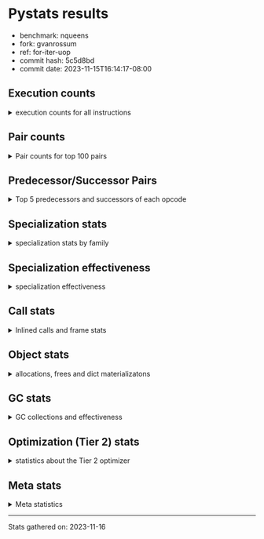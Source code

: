 
# Pystats results

- benchmark: nqueens
- fork: gvanrossum
- ref: for-iter-uop
- commit hash: 5c5d8bd
- commit date: 2023-11-15T16:14:17-08:00

## Execution counts

<details>
<summary> execution counts for all instructions </summary>

|Name | Count | Self | Cumulative | Miss ratio | 
|---|---:|---:|---:|---:|
| POP_TOP | 69,097,600 | 12.3% | 12.3% |  |
| RESUME_CHECK | 62,815,140 | 11.2% | 23.4% | 0.0% |
| INTERPRETER_EXIT | 59,589,700 | 10.6% | 34.0% |  |
| ENTER_EXECUTOR | 59,411,240 | 10.5% | 44.6% |  |
| YIELD_VALUE | 56,194,880 | 10.0% | 54.5% |  |
| LOAD_FAST | 39,556,200 | 7.0% | 61.6% |  |
| LOAD_FAST_LOAD_FAST | 22,582,120 | 4.0% | 65.6% |  |
| LOAD_GLOBAL_BUILTIN | 10,016,000 | 1.8% | 67.3% |  |
| LOAD_CONST | 9,849,840 | 1.7% | 69.1% |  |
| STORE_FAST | 9,848,320 | 1.7% | 70.8% |  |
| POP_JUMP_IF_FALSE | 9,677,320 | 1.7% | 72.6% |  |
| FOR_ITER_RANGE | 6,790,580 | 1.2% | 73.8% |  |
| LOAD_DEREF | 6,628,960 | 1.2% | 74.9% |  |
| BINARY_SUBSCR_TUPLE_INT | 6,621,280 | 1.2% | 76.1% |  |
| GET_ITER | 6,620,720 | 1.2% | 77.3% |  |
| RETURN_CONST | 6,620,480 | 1.2% | 78.5% |  |
| RETURN_GENERATOR | 6,620,400 | 1.2% | 79.6% |  |
| COPY_FREE_VARS | 6,620,320 | 1.2% | 80.8% |  |
| MAKE_FUNCTION | 6,620,240 | 1.2% | 82.0% |  |
| BUILD_TUPLE | 6,620,240 | 1.2% | 83.2% |  |
| SET_FUNCTION_ATTRIBUTE | 6,620,240 | 1.2% | 84.4% |  |
| CALL_PY_EXACT_ARGS | 6,620,220 | 1.2% | 85.5% |  |
| SWAP | 6,452,560 | 1.1% | 86.7% |  |
| BINARY_SUBSCR_LIST_INT | 6,452,400 | 1.1% | 87.8% |  |
| STORE_SUBSCR_LIST_INT | 6,451,900 | 1.1% | 89.0% |  |
| FOR_ITER_LIST | 6,451,720 | 1.1% | 90.1% |  |
| UNARY_NEGATIVE | 6,451,040 | 1.1% | 91.3% |  |
| BINARY_OP_SUBTRACT_INT | 3,395,760 | 0.6% | 91.9% |  |
| CALL_BUILTIN_CLASS | 3,395,720 | 0.6% | 92.5% |  |
| COMPARE_OP_INT | 3,395,360 | 0.6% | 93.1% |  |
| CALL_LEN | 3,394,660 | 0.6% | 93.7% |  |
| JUMP_FORWARD | 3,232,880 | 0.6% | 94.2% |  |
| JUMP_BACKWARD | 3,227,640 | 0.6% | 94.8% |  |
| COPY | 3,227,040 | 0.6% | 95.4% |  |
| BINARY_OP_ADD_INT | 3,226,980 | 0.6% | 96.0% |  |
| BINARY_SUBSCR | 3,226,920 | 0.6% | 96.5% |  |
| BINARY_SLICE | 3,226,640 | 0.6% | 97.1% |  |
| STORE_SUBSCR | 3,226,620 | 0.6% | 97.7% |  |
| STORE_DEREF | 3,225,680 | 0.6% | 98.3% |  |
| FOR_ITER_GEN | 3,225,660 | 0.6% | 98.8% |  |
| CALL_TUPLE_1 | 3,225,620 | 0.6% | 99.4% |  |
| TO_BOOL_INT | 3,225,560 | 0.6% | 100.0% |  |
| POP_JUMP_IF_TRUE | 169,040 | 0.0% | 100.0% |  |
| CALL | 1,280 | 0.0% | 100.0% |  |
| BINARY_OP | 980 | 0.0% | 100.0% |  |
| LOAD_GLOBAL | 800 | 0.0% | 100.0% |  |
| STORE_SLICE | 520 | 0.0% | 100.0% |  |
| PUSH_NULL | 400 | 0.0% | 100.0% |  |
| RESUME | 300 | 0.0% | 100.0% | 20.0% |
| FOR_ITER | 240 | 0.0% | 100.0% |  |
| LOAD_GLOBAL_MODULE | 240 | 0.0% | 100.0% |  |
| COMPARE_OP | 160 | 0.0% | 100.0% |  |
| MAKE_CELL | 160 | 0.0% | 100.0% |  |
| LOAD_ATTR_MODULE | 120 | 0.0% | 100.0% |  |
| END_FOR | 80 | 0.0% | 100.0% |  |
| NOP | 80 | 0.0% | 100.0% |  |
| RETURN_VALUE | 80 | 0.0% | 100.0% |  |
| TO_BOOL | 80 | 0.0% | 100.0% |  |
| BUILD_SLICE | 80 | 0.0% | 100.0% |  |
| CALL_FUNCTION_EX | 80 | 0.0% | 100.0% |  |
| LOAD_ATTR | 80 | 0.0% | 100.0% |  |
| POP_JUMP_IF_NOT_NONE | 80 | 0.0% | 100.0% |  |
| BINARY_OP_SUBTRACT_FLOAT | 60 | 0.0% | 100.0% |  |
| CALL_PY_WITH_DEFAULTS | 60 | 0.0% | 100.0% |  |


</details>

## Pair counts

<details>
<summary> Pair counts for top 100 pairs </summary>

|Pair | Count | Self | Cumulative | 
|---|---:|---:|---:|
| RESUME_CHECK POP_TOP | 56,194,740 | 10.0% | 10.0% |
| YIELD_VALUE INTERPRETER_EXIT | 52,969,300 | 9.4% | 19.4% |
| CACHE RESUME_CHECK | 52,969,240 | 9.4% | 28.8% |
| POP_TOP ENTER_EXECUTOR | 52,960,560 | 9.4% | 38.2% |
| ENTER_EXECUTOR YIELD_VALUE | 46,340,560 | 8.2% | 46.4% |
| STORE_FAST LOAD_DEREF | 6,621,440 | 1.2% | 47.6% |
| LOAD_DEREF LOAD_FAST | 6,621,360 | 1.2% | 48.8% |
| LOAD_FAST BINARY_SUBSCR_TUPLE_INT | 6,621,200 | 1.2% | 50.0% |
| LOAD_GLOBAL_BUILTIN LOAD_FAST | 6,620,720 | 1.2% | 51.1% |
| RETURN_CONST INTERPRETER_EXIT | 6,620,400 | 1.2% | 52.3% |
| CACHE POP_TOP | 6,620,340 | 1.2% | 53.5% |
| POP_TOP RESUME_CHECK | 6,620,280 | 1.2% | 54.7% |
| MAKE_FUNCTION SET_FUNCTION_ATTRIBUTE | 6,620,240 | 1.2% | 55.8% |
| BUILD_TUPLE LOAD_CONST | 6,620,240 | 1.2% | 57.0% |
| COPY_FREE_VARS RETURN_GENERATOR | 6,620,240 | 1.2% | 58.2% |
| LOAD_CONST MAKE_FUNCTION | 6,620,240 | 1.2% | 59.4% |
| LOAD_FAST BUILD_TUPLE | 6,620,240 | 1.2% | 60.5% |
| SET_FUNCTION_ATTRIBUTE LOAD_FAST | 6,620,240 | 1.2% | 61.7% |
| CALL_PY_EXACT_ARGS COPY_FREE_VARS | 6,620,160 | 1.2% | 62.9% |
| RESUME_CHECK LOAD_FAST | 6,620,160 | 1.2% | 64.1% |
| GET_ITER CALL_PY_EXACT_ARGS | 6,620,080 | 1.2% | 65.2% |
| LOAD_FAST_LOAD_FAST BINARY_SUBSCR_LIST_INT | 6,451,640 | 1.1% | 66.4% |
| LOAD_FAST_LOAD_FAST STORE_SUBSCR_LIST_INT | 6,451,160 | 1.1% | 67.5% |
| LOAD_FAST_LOAD_FAST UNARY_NEGATIVE | 6,451,040 | 1.1% | 68.7% |
| FOR_ITER_RANGE STORE_FAST | 3,395,860 | 0.6% | 69.3% |
| BINARY_SUBSCR_TUPLE_INT LOAD_FAST | 3,395,160 | 0.6% | 69.9% |
| LOAD_GLOBAL_BUILTIN LOAD_GLOBAL_BUILTIN | 3,395,000 | 0.6% | 70.5% |
| FOR_ITER_RANGE RETURN_CONST | 3,394,720 | 0.6% | 71.1% |
| ENTER_EXECUTOR FOR_ITER_RANGE | 3,394,640 | 0.6% | 71.7% |
| LOAD_FAST GET_ITER | 3,394,640 | 0.6% | 72.3% |
| RETURN_GENERATOR CALL_BUILTIN_CLASS | 3,394,600 | 0.6% | 72.9% |
| LOAD_FAST FOR_ITER_RANGE | 3,394,600 | 0.6% | 73.5% |
| CALL_BUILTIN_CLASS CALL_LEN | 3,394,560 | 0.6% | 74.1% |
| COMPARE_OP_INT POP_JUMP_IF_FALSE | 3,226,340 | 0.6% | 74.7% |
| LOAD_FAST LOAD_CONST | 3,226,280 | 0.6% | 75.2% |
| STORE_FAST LOAD_FAST_LOAD_FAST | 3,226,240 | 0.6% | 75.8% |
| STORE_SUBSCR_LIST_INT LOAD_FAST_LOAD_FAST | 3,226,200 | 0.6% | 76.4% |
| BINARY_SUBSCR_TUPLE_INT YIELD_VALUE | 3,226,120 | 0.6% | 77.0% |
| FOR_ITER_LIST STORE_FAST | 3,226,120 | 0.6% | 77.5% |
| POP_JUMP_IF_FALSE LOAD_FAST_LOAD_FAST | 3,226,040 | 0.6% | 78.1% |
| BINARY_OP_ADD_INT YIELD_VALUE | 3,225,860 | 0.6% | 78.7% |
| LOAD_FAST BINARY_OP_ADD_INT | 3,225,840 | 0.6% | 79.3% |
| LOAD_FAST_LOAD_FAST BINARY_OP_SUBTRACT_INT | 3,225,720 | 0.6% | 79.8% |
| BINARY_OP_SUBTRACT_INT LOAD_FAST_LOAD_FAST | 3,225,700 | 0.6% | 80.4% |
| BINARY_SLICE GET_ITER | 3,225,600 | 0.6% | 81.0% |
| LOAD_CONST LOAD_FAST | 3,225,600 | 0.6% | 81.5% |
| LOAD_FAST BINARY_SLICE | 3,225,600 | 0.6% | 82.1% |
| STORE_DEREF LOAD_FAST | 3,225,600 | 0.6% | 82.7% |
| SWAP COPY | 3,225,600 | 0.6% | 83.3% |
| FOR_ITER_LIST RETURN_CONST | 3,225,600 | 0.6% | 83.8% |
| JUMP_BACKWARD FOR_ITER_GEN | 3,225,580 | 0.6% | 84.4% |
| YIELD_VALUE STORE_DEREF | 3,225,580 | 0.6% | 85.0% |
| CALL_LEN SWAP | 3,225,580 | 0.6% | 85.6% |
| COPY COMPARE_OP_INT | 3,225,560 | 0.6% | 86.1% |
| LOAD_FAST FOR_ITER_LIST | 3,225,560 | 0.6% | 86.7% |
| LOAD_FAST LOAD_GLOBAL_BUILTIN | 3,225,560 | 0.6% | 87.3% |
| CALL_TUPLE_1 YIELD_VALUE | 3,225,560 | 0.6% | 87.8% |
| FOR_ITER_GEN RESUME_CHECK | 3,225,560 | 0.6% | 88.4% |
| TO_BOOL_INT POP_JUMP_IF_FALSE | 3,225,560 | 0.6% | 89.0% |
| BINARY_SUBSCR LOAD_FAST_LOAD_FAST | 3,225,520 | 0.6% | 89.6% |
| POP_TOP POP_TOP | 3,225,520 | 0.6% | 90.1% |
| POP_TOP JUMP_FORWARD | 3,225,520 | 0.6% | 90.7% |
| RETURN_GENERATOR CALL_TUPLE_1 | 3,225,520 | 0.6% | 91.3% |
| UNARY_NEGATIVE BINARY_SUBSCR | 3,225,520 | 0.6% | 91.9% |
| UNARY_NEGATIVE STORE_SUBSCR | 3,225,520 | 0.6% | 92.4% |
| ENTER_EXECUTOR FOR_ITER_LIST | 3,225,520 | 0.6% | 93.0% |
| JUMP_FORWARD LOAD_FAST | 3,225,520 | 0.6% | 93.6% |
| LOAD_FAST TO_BOOL_INT | 3,225,520 | 0.6% | 94.1% |
| SWAP LOAD_FAST_LOAD_FAST | 3,225,520 | 0.6% | 94.7% |
| BINARY_SUBSCR_LIST_INT STORE_FAST | 3,225,500 | 0.6% | 95.3% |
| BINARY_SUBSCR_LIST_INT SWAP | 3,225,500 | 0.6% | 95.9% |
| STORE_SUBSCR LOAD_GLOBAL_BUILTIN | 3,225,480 | 0.6% | 96.4% |
| STORE_SUBSCR_LIST_INT ENTER_EXECUTOR | 3,225,380 | 0.6% | 97.0% |
| ENTER_EXECUTOR POP_JUMP_IF_FALSE | 3,225,320 | 0.6% | 97.6% |
| ENTER_EXECUTOR LOAD_FAST_LOAD_FAST | 3,225,200 | 0.6% | 98.2% |
| POP_JUMP_IF_FALSE ENTER_EXECUTOR | 3,225,180 | 0.6% | 98.7% |
| POP_TOP JUMP_BACKWARD | 3,065,280 | 0.5% | 99.3% |
| POP_JUMP_IF_FALSE POP_TOP | 3,056,560 | 0.5% | 99.8% |
| BINARY_OP_SUBTRACT_INT YIELD_VALUE | 169,300 | 0.0% | 99.8% |
| LOAD_FAST BINARY_OP_SUBTRACT_INT | 169,280 | 0.0% | 99.9% |
| POP_JUMP_IF_FALSE LOAD_GLOBAL_BUILTIN | 169,060 | 0.0% | 99.9% |
| COMPARE_OP_INT POP_JUMP_IF_TRUE | 169,020 | 0.0% | 99.9% |
| CALL_LEN COMPARE_OP_INT | 169,000 | 0.0% | 100.0% |
| POP_JUMP_IF_TRUE JUMP_BACKWARD | 161,680 | 0.0% | 100.0% |
| JUMP_FORWARD LOAD_DEREF | 7,360 | 0.0% | 100.0% |
| LOAD_DEREF YIELD_VALUE | 7,360 | 0.0% | 100.0% |
| POP_JUMP_IF_TRUE JUMP_FORWARD | 7,360 | 0.0% | 100.0% |
| BINARY_SUBSCR_LIST_INT LOAD_CONST | 1,400 | 0.0% | 100.0% |
| LOAD_CONST BINARY_OP_ADD_INT | 1,040 | 0.0% | 100.0% |
| LOAD_FAST_LOAD_FAST LOAD_CONST | 1,040 | 0.0% | 100.0% |
| BINARY_SUBSCR BINARY_SUBSCR | 1,000 | 0.0% | 100.0% |
| STORE_SUBSCR STORE_SUBSCR | 980 | 0.0% | 100.0% |
| JUMP_BACKWARD FOR_ITER_RANGE | 900 | 0.0% | 100.0% |
| COPY COPY | 720 | 0.0% | 100.0% |
| LOAD_CONST COMPARE_OP_INT | 720 | 0.0% | 100.0% |
| LOAD_FAST_LOAD_FAST COPY | 720 | 0.0% | 100.0% |
| SWAP SWAP | 720 | 0.0% | 100.0% |
| BINARY_OP_SUBTRACT_INT SWAP | 700 | 0.0% | 100.0% |
| COPY BINARY_SUBSCR_LIST_INT | 680 | 0.0% | 100.0% |
| LOAD_CONST BINARY_OP_SUBTRACT_INT | 680 | 0.0% | 100.0% |


</details>

## Predecessor/Successor Pairs

<details>
<summary> Top 5 predecessors and successors of each opcode </summary>

### BINARY_SLICE

<details>
<summary> Successors and predecessors for BINARY_SLICE </summary>

|Predecessors | Count | Percentage | 
|---|---:|---:|
| LOAD_FAST | 3,225,600 | 100.0% |
| LOAD_CONST | 520 | 0.0% |
| BINARY_OP_ADD_INT | 500 | 0.0% |
| BINARY_OP | 20 | 0.0% |

|Successors | Count | Percentage | 
|---|---:|---:|
| GET_ITER | 3,225,600 | 100.0% |
| BINARY_OP | 520 | 0.0% |
| LOAD_FAST_LOAD_FAST | 520 | 0.0% |


</details>

### STORE_SLICE

<details>
<summary> Successors and predecessors for STORE_SLICE </summary>

|Predecessors | Count | Percentage | 
|---|---:|---:|
| LOAD_CONST | 520 | 100.0% |

|Successors | Count | Percentage | 
|---|---:|---:|
| LOAD_FAST_LOAD_FAST | 520 | 100.0% |


</details>

### CACHE

<details>
<summary> Successors and predecessors for CACHE </summary>

|Successors | Count | Percentage | 
|---|---:|---:|
| RESUME_CHECK | 52,969,240 | 88.9% |
| POP_TOP | 6,620,340 | 11.1% |
| RESUME | 120 | 0.0% |


</details>

### BINARY_SUBSCR

<details>
<summary> Successors and predecessors for BINARY_SUBSCR </summary>

|Predecessors | Count | Percentage | 
|---|---:|---:|
| UNARY_NEGATIVE | 3,225,520 | 100.0% |
| BINARY_SUBSCR | 1,000 | 0.0% |
| LOAD_FAST | 160 | 0.0% |
| LOAD_FAST_LOAD_FAST | 120 | 0.0% |
| BUILD_SLICE | 80 | 0.0% |

|Successors | Count | Percentage | 
|---|---:|---:|
| LOAD_FAST_LOAD_FAST | 3,225,520 | 100.0% |
| BINARY_SUBSCR | 1,000 | 0.0% |
| STORE_FAST | 100 | 0.0% |
| BINARY_SUBSCR_LIST_INT | 80 | 0.0% |
| BINARY_SUBSCR_TUPLE_INT | 80 | 0.0% |


</details>

### END_FOR

<details>
<summary> Successors and predecessors for END_FOR </summary>

|Predecessors | Count | Percentage | 
|---|---:|---:|
| RETURN_CONST | 80 | 100.0% |

|Successors | Count | Percentage | 
|---|---:|---:|
| RETURN_CONST | 80 | 100.0% |


</details>

### GET_ITER

<details>
<summary> Successors and predecessors for GET_ITER </summary>

|Predecessors | Count | Percentage | 
|---|---:|---:|
| LOAD_FAST | 3,394,640 | 51.3% |
| BINARY_SLICE | 3,225,600 | 48.7% |
| CALL_BUILTIN_CLASS | 380 | 0.0% |
| RETURN_GENERATOR | 80 | 0.0% |
| CALL | 20 | 0.0% |

|Successors | Count | Percentage | 
|---|---:|---:|
| CALL_PY_EXACT_ARGS | 6,620,080 | 100.0% |
| FOR_ITER_RANGE | 380 | 0.0% |
| CALL | 160 | 0.0% |
| FOR_ITER_GEN | 60 | 0.0% |
| FOR_ITER | 40 | 0.0% |


</details>

### INTERPRETER_EXIT

<details>
<summary> Successors and predecessors for INTERPRETER_EXIT </summary>

|Predecessors | Count | Percentage | 
|---|---:|---:|
| YIELD_VALUE | 52,969,300 | 88.9% |
| RETURN_CONST | 6,620,400 | 11.1% |


</details>

### MAKE_FUNCTION

<details>
<summary> Successors and predecessors for MAKE_FUNCTION </summary>

|Predecessors | Count | Percentage | 
|---|---:|---:|
| LOAD_CONST | 6,620,240 | 100.0% |

|Successors | Count | Percentage | 
|---|---:|---:|
| SET_FUNCTION_ATTRIBUTE | 6,620,240 | 100.0% |


</details>

### NOP

<details>
<summary> Successors and predecessors for NOP </summary>

|Predecessors | Count | Percentage | 
|---|---:|---:|
| POP_TOP | 80 | 100.0% |

|Successors | Count | Percentage | 
|---|---:|---:|
| LOAD_DEREF | 80 | 100.0% |


</details>

### POP_TOP

<details>
<summary> Successors and predecessors for POP_TOP </summary>

|Predecessors | Count | Percentage | 
|---|---:|---:|
| RESUME_CHECK | 56,194,740 | 81.3% |
| CACHE | 6,620,340 | 9.6% |
| POP_TOP | 3,225,520 | 4.7% |
| POP_JUMP_IF_FALSE | 3,056,560 | 4.4% |
| CALL | 180 | 0.0% |

|Successors | Count | Percentage | 
|---|---:|---:|
| ENTER_EXECUTOR | 52,960,560 | 76.6% |
| RESUME_CHECK | 6,620,280 | 9.6% |
| POP_TOP | 3,225,520 | 4.7% |
| JUMP_FORWARD | 3,225,520 | 4.7% |
| JUMP_BACKWARD | 3,065,280 | 4.4% |


</details>

### PUSH_NULL

<details>
<summary> Successors and predecessors for PUSH_NULL </summary>

|Predecessors | Count | Percentage | 
|---|---:|---:|
| LOAD_FAST | 240 | 60.0% |
| LOAD_DEREF | 80 | 20.0% |
| LOAD_ATTR_MODULE | 60 | 15.0% |
| LOAD_ATTR | 20 | 5.0% |

|Successors | Count | Percentage | 
|---|---:|---:|
| CALL | 320 | 80.0% |
| LOAD_FAST | 80 | 20.0% |


</details>

### RETURN_GENERATOR

<details>
<summary> Successors and predecessors for RETURN_GENERATOR </summary>

|Predecessors | Count | Percentage | 
|---|---:|---:|
| COPY_FREE_VARS | 6,620,240 | 100.0% |
| MAKE_CELL | 160 | 0.0% |

|Successors | Count | Percentage | 
|---|---:|---:|
| CALL_BUILTIN_CLASS | 3,394,600 | 51.3% |
| CALL_TUPLE_1 | 3,225,520 | 48.7% |
| CALL | 200 | 0.0% |
| GET_ITER | 80 | 0.0% |


</details>

### RETURN_VALUE

<details>
<summary> Successors and predecessors for RETURN_VALUE </summary>

|Predecessors | Count | Percentage | 
|---|---:|---:|
| LOAD_FAST | 80 | 100.0% |

|Successors | Count | Percentage | 
|---|---:|---:|
| LOAD_GLOBAL | 40 | 50.0% |
| LOAD_GLOBAL_MODULE | 40 | 50.0% |


</details>

### STORE_SUBSCR

<details>
<summary> Successors and predecessors for STORE_SUBSCR </summary>

|Predecessors | Count | Percentage | 
|---|---:|---:|
| UNARY_NEGATIVE | 3,225,520 | 100.0% |
| STORE_SUBSCR | 980 | 0.0% |
| LOAD_FAST_LOAD_FAST | 80 | 0.0% |
| SWAP | 40 | 0.0% |

|Successors | Count | Percentage | 
|---|---:|---:|
| LOAD_GLOBAL_BUILTIN | 3,225,480 | 100.0% |
| STORE_SUBSCR | 980 | 0.0% |
| STORE_SUBSCR_LIST_INT | 60 | 0.0% |
| LOAD_FAST_LOAD_FAST | 40 | 0.0% |
| LOAD_GLOBAL | 40 | 0.0% |


</details>

### TO_BOOL

<details>
<summary> Successors and predecessors for TO_BOOL </summary>

|Predecessors | Count | Percentage | 
|---|---:|---:|
| LOAD_FAST | 80 | 100.0% |

|Successors | Count | Percentage | 
|---|---:|---:|
| POP_JUMP_IF_FALSE | 40 | 50.0% |
| TO_BOOL_INT | 40 | 50.0% |


</details>

### UNARY_NEGATIVE

<details>
<summary> Successors and predecessors for UNARY_NEGATIVE </summary>

|Predecessors | Count | Percentage | 
|---|---:|---:|
| LOAD_FAST_LOAD_FAST | 6,451,040 | 100.0% |

|Successors | Count | Percentage | 
|---|---:|---:|
| BINARY_SUBSCR | 3,225,520 | 50.0% |
| STORE_SUBSCR | 3,225,520 | 50.0% |


</details>

### BINARY_OP

<details>
<summary> Successors and predecessors for BINARY_OP </summary>

|Predecessors | Count | Percentage | 
|---|---:|---:|
| BINARY_SLICE | 520 | 53.1% |
| LOAD_CONST | 200 | 20.4% |
| LOAD_FAST | 120 | 12.2% |
| LOAD_FAST_LOAD_FAST | 80 | 8.2% |
| BINARY_OP | 60 | 6.1% |

|Successors | Count | Percentage | 
|---|---:|---:|
| LOAD_FAST_LOAD_FAST | 540 | 55.1% |
| BINARY_OP_ADD_INT | 100 | 10.2% |
| BINARY_OP_SUBTRACT_INT | 80 | 8.2% |
| BINARY_OP | 60 | 6.1% |
| LOAD_CONST | 40 | 4.1% |


</details>

### BUILD_SLICE

<details>
<summary> Successors and predecessors for BUILD_SLICE </summary>

|Predecessors | Count | Percentage | 
|---|---:|---:|
| LOAD_CONST | 80 | 100.0% |

|Successors | Count | Percentage | 
|---|---:|---:|
| BINARY_SUBSCR | 80 | 100.0% |


</details>

### BUILD_TUPLE

<details>
<summary> Successors and predecessors for BUILD_TUPLE </summary>

|Predecessors | Count | Percentage | 
|---|---:|---:|
| LOAD_FAST | 6,620,240 | 100.0% |

|Successors | Count | Percentage | 
|---|---:|---:|
| LOAD_CONST | 6,620,240 | 100.0% |


</details>

### CALL

<details>
<summary> Successors and predecessors for CALL </summary>

|Predecessors | Count | Percentage | 
|---|---:|---:|
| PUSH_NULL | 320 | 25.0% |
| LOAD_FAST | 240 | 18.8% |
| RETURN_GENERATOR | 200 | 15.6% |
| CALL | 180 | 14.1% |
| GET_ITER | 160 | 12.5% |

|Successors | Count | Percentage | 
|---|---:|---:|
| CALL_BUILTIN_CLASS | 200 | 15.6% |
| POP_TOP | 180 | 14.1% |
| CALL | 180 | 14.1% |
| STORE_FAST | 140 | 10.9% |
| CALL_PY_EXACT_ARGS | 100 | 7.8% |


</details>

### CALL_FUNCTION_EX

<details>
<summary> Successors and predecessors for CALL_FUNCTION_EX </summary>

|Predecessors | Count | Percentage | 
|---|---:|---:|
| LOAD_FAST | 80 | 100.0% |

|Successors | Count | Percentage | 
|---|---:|---:|
| COPY_FREE_VARS | 80 | 100.0% |


</details>

### COMPARE_OP

<details>
<summary> Successors and predecessors for COMPARE_OP </summary>

|Predecessors | Count | Percentage | 
|---|---:|---:|
| LOAD_CONST | 80 | 50.0% |
| COPY | 40 | 25.0% |
| CALL | 20 | 12.5% |
| CALL_LEN | 20 | 12.5% |

|Successors | Count | Percentage | 
|---|---:|---:|
| COMPARE_OP_INT | 80 | 50.0% |
| POP_JUMP_IF_FALSE | 60 | 37.5% |
| POP_JUMP_IF_TRUE | 20 | 12.5% |


</details>

### COPY

<details>
<summary> Successors and predecessors for COPY </summary>

|Predecessors | Count | Percentage | 
|---|---:|---:|
| SWAP | 3,225,600 | 100.0% |
| COPY | 720 | 0.0% |
| LOAD_FAST_LOAD_FAST | 720 | 0.0% |

|Successors | Count | Percentage | 
|---|---:|---:|
| COMPARE_OP_INT | 3,225,560 | 100.0% |
| COPY | 720 | 0.0% |
| BINARY_SUBSCR_LIST_INT | 680 | 0.0% |
| BINARY_SUBSCR | 40 | 0.0% |
| COMPARE_OP | 40 | 0.0% |


</details>

### COPY_FREE_VARS

<details>
<summary> Successors and predecessors for COPY_FREE_VARS </summary>

|Predecessors | Count | Percentage | 
|---|---:|---:|
| CALL_PY_EXACT_ARGS | 6,620,160 | 100.0% |
| CALL | 80 | 0.0% |
| CALL_FUNCTION_EX | 80 | 0.0% |

|Successors | Count | Percentage | 
|---|---:|---:|
| RETURN_GENERATOR | 6,620,240 | 100.0% |
| RESUME_CHECK | 60 | 0.0% |
| RESUME | 20 | 0.0% |


</details>

### ENTER_EXECUTOR

<details>
<summary> Successors and predecessors for ENTER_EXECUTOR </summary>

|Predecessors | Count | Percentage | 
|---|---:|---:|
| POP_TOP | 52,960,560 | 89.1% |
| STORE_SUBSCR_LIST_INT | 3,225,380 | 5.4% |
| POP_JUMP_IF_FALSE | 3,225,180 | 5.4% |
| JUMP_BACKWARD | 120 | 0.0% |

|Successors | Count | Percentage | 
|---|---:|---:|
| YIELD_VALUE | 46,340,560 | 78.0% |
| FOR_ITER_RANGE | 3,394,640 | 5.7% |
| FOR_ITER_LIST | 3,225,520 | 5.4% |
| POP_JUMP_IF_FALSE | 3,225,320 | 5.4% |
| LOAD_FAST_LOAD_FAST | 3,225,200 | 5.4% |


</details>

### FOR_ITER

<details>
<summary> Successors and predecessors for FOR_ITER </summary>

|Predecessors | Count | Percentage | 
|---|---:|---:|
| JUMP_BACKWARD | 120 | 50.0% |
| LOAD_FAST | 80 | 33.3% |
| GET_ITER | 40 | 16.7% |

|Successors | Count | Percentage | 
|---|---:|---:|
| STORE_FAST | 100 | 41.7% |
| FOR_ITER_RANGE | 60 | 25.0% |
| FOR_ITER_LIST | 40 | 16.7% |
| STORE_DEREF | 20 | 8.3% |
| FOR_ITER_GEN | 20 | 8.3% |


</details>

### JUMP_BACKWARD

<details>
<summary> Successors and predecessors for JUMP_BACKWARD </summary>

|Predecessors | Count | Percentage | 
|---|---:|---:|
| POP_TOP | 3,065,280 | 95.0% |
| POP_JUMP_IF_TRUE | 161,680 | 5.0% |
| POP_JUMP_IF_FALSE | 340 | 0.0% |
| STORE_SUBSCR_LIST_INT | 320 | 0.0% |
| STORE_SUBSCR | 20 | 0.0% |

|Successors | Count | Percentage | 
|---|---:|---:|
| FOR_ITER_GEN | 3,225,580 | 99.9% |
| FOR_ITER_RANGE | 900 | 0.0% |
| FOR_ITER_LIST | 600 | 0.0% |
| LOAD_GLOBAL_BUILTIN | 300 | 0.0% |
| ENTER_EXECUTOR | 120 | 0.0% |


</details>

### JUMP_FORWARD

<details>
<summary> Successors and predecessors for JUMP_FORWARD </summary>

|Predecessors | Count | Percentage | 
|---|---:|---:|
| POP_TOP | 3,225,520 | 99.8% |
| POP_JUMP_IF_TRUE | 7,360 | 0.2% |

|Successors | Count | Percentage | 
|---|---:|---:|
| LOAD_FAST | 3,225,520 | 99.8% |
| LOAD_DEREF | 7,360 | 0.2% |


</details>

### LOAD_ATTR

<details>
<summary> Successors and predecessors for LOAD_ATTR </summary>

|Predecessors | Count | Percentage | 
|---|---:|---:|
| LOAD_GLOBAL | 40 | 50.0% |
| LOAD_GLOBAL_MODULE | 40 | 50.0% |

|Successors | Count | Percentage | 
|---|---:|---:|
| LOAD_ATTR_MODULE | 40 | 50.0% |
| PUSH_NULL | 20 | 25.0% |
| STORE_FAST | 20 | 25.0% |


</details>

### LOAD_CONST

<details>
<summary> Successors and predecessors for LOAD_CONST </summary>

|Predecessors | Count | Percentage | 
|---|---:|---:|
| BUILD_TUPLE | 6,620,240 | 67.2% |
| LOAD_FAST | 3,226,280 | 32.8% |
| BINARY_SUBSCR_LIST_INT | 1,400 | 0.0% |
| LOAD_FAST_LOAD_FAST | 1,040 | 0.0% |
| BINARY_OP_ADD_INT | 500 | 0.0% |

|Successors | Count | Percentage | 
|---|---:|---:|
| MAKE_FUNCTION | 6,620,240 | 67.2% |
| LOAD_FAST | 3,225,600 | 32.7% |
| BINARY_OP_ADD_INT | 1,040 | 0.0% |
| COMPARE_OP_INT | 720 | 0.0% |
| BINARY_OP_SUBTRACT_INT | 680 | 0.0% |


</details>

### LOAD_DEREF

<details>
<summary> Successors and predecessors for LOAD_DEREF </summary>

|Predecessors | Count | Percentage | 
|---|---:|---:|
| STORE_FAST | 6,621,440 | 99.9% |
| JUMP_FORWARD | 7,360 | 0.1% |
| NOP | 80 | 0.0% |
| LOAD_GLOBAL_BUILTIN | 60 | 0.0% |
| LOAD_GLOBAL | 20 | 0.0% |

|Successors | Count | Percentage | 
|---|---:|---:|
| LOAD_FAST | 6,621,360 | 99.9% |
| YIELD_VALUE | 7,360 | 0.1% |
| PUSH_NULL | 80 | 0.0% |
| STORE_FAST | 80 | 0.0% |
| CALL | 40 | 0.0% |


</details>

### LOAD_FAST

<details>
<summary> Successors and predecessors for LOAD_FAST </summary>

|Predecessors | Count | Percentage | 
|---|---:|---:|
| LOAD_DEREF | 6,621,360 | 16.7% |
| LOAD_GLOBAL_BUILTIN | 6,620,720 | 16.7% |
| SET_FUNCTION_ATTRIBUTE | 6,620,240 | 16.7% |
| RESUME_CHECK | 6,620,160 | 16.7% |
| BINARY_SUBSCR_TUPLE_INT | 3,395,160 | 8.6% |

|Successors | Count | Percentage | 
|---|---:|---:|
| BINARY_SUBSCR_TUPLE_INT | 6,621,200 | 16.7% |
| BUILD_TUPLE | 6,620,240 | 16.7% |
| GET_ITER | 3,394,640 | 8.6% |
| FOR_ITER_RANGE | 3,394,600 | 8.6% |
| LOAD_CONST | 3,226,280 | 8.2% |


</details>

### LOAD_FAST_LOAD_FAST

<details>
<summary> Successors and predecessors for LOAD_FAST_LOAD_FAST </summary>

|Predecessors | Count | Percentage | 
|---|---:|---:|
| STORE_FAST | 3,226,240 | 14.3% |
| STORE_SUBSCR_LIST_INT | 3,226,200 | 14.3% |
| POP_JUMP_IF_FALSE | 3,226,040 | 14.3% |
| BINARY_OP_SUBTRACT_INT | 3,225,700 | 14.3% |
| BINARY_SUBSCR | 3,225,520 | 14.3% |

|Successors | Count | Percentage | 
|---|---:|---:|
| BINARY_SUBSCR_LIST_INT | 6,451,640 | 28.6% |
| STORE_SUBSCR_LIST_INT | 6,451,160 | 28.6% |
| UNARY_NEGATIVE | 6,451,040 | 28.6% |
| BINARY_OP_SUBTRACT_INT | 3,225,720 | 14.3% |
| LOAD_CONST | 1,040 | 0.0% |


</details>

### LOAD_GLOBAL

<details>
<summary> Successors and predecessors for LOAD_GLOBAL </summary>

|Predecessors | Count | Percentage | 
|---|---:|---:|
| STORE_FAST | 160 | 20.0% |
| LOAD_GLOBAL | 120 | 15.0% |
| LOAD_GLOBAL_BUILTIN | 120 | 15.0% |
| RESUME | 80 | 10.0% |
| RESUME_CHECK | 80 | 10.0% |

|Successors | Count | Percentage | 
|---|---:|---:|
| LOAD_GLOBAL_BUILTIN | 320 | 40.0% |
| LOAD_FAST | 200 | 25.0% |
| LOAD_GLOBAL | 120 | 15.0% |
| LOAD_GLOBAL_MODULE | 80 | 10.0% |
| LOAD_ATTR | 40 | 5.0% |


</details>

### MAKE_CELL

<details>
<summary> Successors and predecessors for MAKE_CELL </summary>

|Predecessors | Count | Percentage | 
|---|---:|---:|
| CALL_PY_EXACT_ARGS | 60 | 37.5% |
| CALL_PY_WITH_DEFAULTS | 60 | 37.5% |
| CALL | 40 | 25.0% |

|Successors | Count | Percentage | 
|---|---:|---:|
| RETURN_GENERATOR | 160 | 100.0% |


</details>

### POP_JUMP_IF_FALSE

<details>
<summary> Successors and predecessors for POP_JUMP_IF_FALSE </summary>

|Predecessors | Count | Percentage | 
|---|---:|---:|
| COMPARE_OP_INT | 3,226,340 | 33.3% |
| TO_BOOL_INT | 3,225,560 | 33.3% |
| ENTER_EXECUTOR | 3,225,320 | 33.3% |
| COMPARE_OP | 60 | 0.0% |
| TO_BOOL | 40 | 0.0% |

|Successors | Count | Percentage | 
|---|---:|---:|
| LOAD_FAST_LOAD_FAST | 3,226,040 | 33.3% |
| ENTER_EXECUTOR | 3,225,180 | 33.3% |
| POP_TOP | 3,056,560 | 31.6% |
| LOAD_GLOBAL_BUILTIN | 169,060 | 1.7% |
| JUMP_BACKWARD | 340 | 0.0% |


</details>

### POP_JUMP_IF_NOT_NONE

<details>
<summary> Successors and predecessors for POP_JUMP_IF_NOT_NONE </summary>

|Predecessors | Count | Percentage | 
|---|---:|---:|
| LOAD_FAST | 80 | 100.0% |

|Successors | Count | Percentage | 
|---|---:|---:|
| LOAD_FAST | 80 | 100.0% |


</details>

### POP_JUMP_IF_TRUE

<details>
<summary> Successors and predecessors for POP_JUMP_IF_TRUE </summary>

|Predecessors | Count | Percentage | 
|---|---:|---:|
| COMPARE_OP_INT | 169,020 | 100.0% |
| COMPARE_OP | 20 | 0.0% |

|Successors | Count | Percentage | 
|---|---:|---:|
| JUMP_BACKWARD | 161,680 | 95.6% |
| JUMP_FORWARD | 7,360 | 4.4% |


</details>

### RETURN_CONST

<details>
<summary> Successors and predecessors for RETURN_CONST </summary>

|Predecessors | Count | Percentage | 
|---|---:|---:|
| FOR_ITER_RANGE | 3,394,720 | 51.3% |
| FOR_ITER_LIST | 3,225,600 | 48.7% |
| END_FOR | 80 | 0.0% |
| POP_TOP | 80 | 0.0% |

|Successors | Count | Percentage | 
|---|---:|---:|
| INTERPRETER_EXIT | 6,620,400 | 100.0% |
| END_FOR | 80 | 0.0% |


</details>

### SET_FUNCTION_ATTRIBUTE

<details>
<summary> Successors and predecessors for SET_FUNCTION_ATTRIBUTE </summary>

|Predecessors | Count | Percentage | 
|---|---:|---:|
| MAKE_FUNCTION | 6,620,240 | 100.0% |

|Successors | Count | Percentage | 
|---|---:|---:|
| LOAD_FAST | 6,620,240 | 100.0% |


</details>

### STORE_DEREF

<details>
<summary> Successors and predecessors for STORE_DEREF </summary>

|Predecessors | Count | Percentage | 
|---|---:|---:|
| YIELD_VALUE | 3,225,580 | 100.0% |
| CALL_TUPLE_1 | 60 | 0.0% |
| CALL | 20 | 0.0% |
| FOR_ITER | 20 | 0.0% |

|Successors | Count | Percentage | 
|---|---:|---:|
| LOAD_FAST | 3,225,600 | 100.0% |
| LOAD_GLOBAL | 40 | 0.0% |
| LOAD_GLOBAL_BUILTIN | 40 | 0.0% |


</details>

### STORE_FAST

<details>
<summary> Successors and predecessors for STORE_FAST </summary>

|Predecessors | Count | Percentage | 
|---|---:|---:|
| FOR_ITER_RANGE | 3,395,860 | 34.5% |
| FOR_ITER_LIST | 3,226,120 | 32.8% |
| BINARY_SUBSCR_LIST_INT | 3,225,500 | 32.8% |
| CALL | 140 | 0.0% |
| CALL_BUILTIN_CLASS | 120 | 0.0% |

|Successors | Count | Percentage | 
|---|---:|---:|
| LOAD_DEREF | 6,621,440 | 67.2% |
| LOAD_FAST_LOAD_FAST | 3,226,240 | 32.8% |
| LOAD_FAST | 320 | 0.0% |
| LOAD_GLOBAL | 160 | 0.0% |
| LOAD_GLOBAL_BUILTIN | 120 | 0.0% |


</details>

### SWAP

<details>
<summary> Successors and predecessors for SWAP </summary>

|Predecessors | Count | Percentage | 
|---|---:|---:|
| CALL_LEN | 3,225,580 | 50.0% |
| BINARY_SUBSCR_LIST_INT | 3,225,500 | 50.0% |
| SWAP | 720 | 0.0% |
| BINARY_OP_SUBTRACT_INT | 700 | 0.0% |
| BINARY_SUBSCR | 20 | 0.0% |

|Successors | Count | Percentage | 
|---|---:|---:|
| COPY | 3,225,600 | 50.0% |
| LOAD_FAST_LOAD_FAST | 3,225,520 | 50.0% |
| SWAP | 720 | 0.0% |
| STORE_SUBSCR_LIST_INT | 680 | 0.0% |
| STORE_SUBSCR | 40 | 0.0% |


</details>

### YIELD_VALUE

<details>
<summary> Successors and predecessors for YIELD_VALUE </summary>

|Predecessors | Count | Percentage | 
|---|---:|---:|
| ENTER_EXECUTOR | 46,340,560 | 82.5% |
| BINARY_SUBSCR_TUPLE_INT | 3,226,120 | 5.7% |
| BINARY_OP_ADD_INT | 3,225,860 | 5.7% |
| CALL_TUPLE_1 | 3,225,560 | 5.7% |
| BINARY_OP_SUBTRACT_INT | 169,300 | 0.3% |

|Successors | Count | Percentage | 
|---|---:|---:|
| INTERPRETER_EXIT | 52,969,300 | 94.3% |
| STORE_DEREF | 3,225,580 | 5.7% |


</details>

### RESUME

<details>
<summary> Successors and predecessors for RESUME </summary>

|Predecessors | Count | Percentage | 
|---|---:|---:|
| CACHE | 120 | 40.0% |
| POP_TOP | 120 | 40.0% |
| FOR_ITER_GEN | 40 | 13.3% |
| COPY_FREE_VARS | 20 | 6.7% |

|Successors | Count | Percentage | 
|---|---:|---:|
| POP_TOP | 140 | 46.7% |
| LOAD_FAST | 80 | 26.7% |
| LOAD_GLOBAL | 80 | 26.7% |


</details>

### BINARY_OP_ADD_INT

<details>
<summary> Successors and predecessors for BINARY_OP_ADD_INT </summary>

|Predecessors | Count | Percentage | 
|---|---:|---:|
| LOAD_FAST | 3,225,840 | 100.0% |
| LOAD_CONST | 1,040 | 0.0% |
| BINARY_OP | 100 | 0.0% |

|Successors | Count | Percentage | 
|---|---:|---:|
| YIELD_VALUE | 3,225,860 | 100.0% |
| BINARY_SLICE | 500 | 0.0% |
| LOAD_CONST | 500 | 0.0% |
| LOAD_FAST | 60 | 0.0% |
| CALL_BUILTIN_CLASS | 40 | 0.0% |


</details>

### BINARY_OP_SUBTRACT_FLOAT

<details>
<summary> Successors and predecessors for BINARY_OP_SUBTRACT_FLOAT </summary>

|Predecessors | Count | Percentage | 
|---|---:|---:|
| LOAD_FAST | 40 | 66.7% |
| BINARY_OP | 20 | 33.3% |

|Successors | Count | Percentage | 
|---|---:|---:|
| STORE_FAST | 60 | 100.0% |


</details>

### BINARY_OP_SUBTRACT_INT

<details>
<summary> Successors and predecessors for BINARY_OP_SUBTRACT_INT </summary>

|Predecessors | Count | Percentage | 
|---|---:|---:|
| LOAD_FAST_LOAD_FAST | 3,225,720 | 95.0% |
| LOAD_FAST | 169,280 | 5.0% |
| LOAD_CONST | 680 | 0.0% |
| BINARY_OP | 80 | 0.0% |

|Successors | Count | Percentage | 
|---|---:|---:|
| LOAD_FAST_LOAD_FAST | 3,225,700 | 95.0% |
| YIELD_VALUE | 169,300 | 5.0% |
| SWAP | 700 | 0.0% |
| LOAD_CONST | 60 | 0.0% |


</details>

### BINARY_SUBSCR_LIST_INT

<details>
<summary> Successors and predecessors for BINARY_SUBSCR_LIST_INT </summary>

|Predecessors | Count | Percentage | 
|---|---:|---:|
| LOAD_FAST_LOAD_FAST | 6,451,640 | 100.0% |
| COPY | 680 | 0.0% |
| BINARY_SUBSCR | 80 | 0.0% |

|Successors | Count | Percentage | 
|---|---:|---:|
| STORE_FAST | 3,225,500 | 50.0% |
| SWAP | 3,225,500 | 50.0% |
| LOAD_CONST | 1,400 | 0.0% |


</details>

### BINARY_SUBSCR_TUPLE_INT

<details>
<summary> Successors and predecessors for BINARY_SUBSCR_TUPLE_INT </summary>

|Predecessors | Count | Percentage | 
|---|---:|---:|
| LOAD_FAST | 6,621,200 | 100.0% |
| BINARY_SUBSCR | 80 | 0.0% |

|Successors | Count | Percentage | 
|---|---:|---:|
| LOAD_FAST | 3,395,160 | 51.3% |
| YIELD_VALUE | 3,226,120 | 48.7% |


</details>

### CALL_BUILTIN_CLASS

<details>
<summary> Successors and predecessors for CALL_BUILTIN_CLASS </summary>

|Predecessors | Count | Percentage | 
|---|---:|---:|
| RETURN_GENERATOR | 3,394,600 | 100.0% |
| LOAD_FAST | 440 | 0.0% |
| CALL_BUILTIN_CLASS | 440 | 0.0% |
| CALL | 200 | 0.0% |
| BINARY_OP_ADD_INT | 40 | 0.0% |

|Successors | Count | Percentage | 
|---|---:|---:|
| CALL_LEN | 3,394,560 | 100.0% |
| CALL_BUILTIN_CLASS | 440 | 0.0% |
| GET_ITER | 380 | 0.0% |
| STORE_FAST | 120 | 0.0% |
| CALL | 100 | 0.0% |


</details>

### CALL_LEN

<details>
<summary> Successors and predecessors for CALL_LEN </summary>

|Predecessors | Count | Percentage | 
|---|---:|---:|
| CALL_BUILTIN_CLASS | 3,394,560 | 100.0% |
| CALL | 60 | 0.0% |
| LOAD_DEREF | 40 | 0.0% |

|Successors | Count | Percentage | 
|---|---:|---:|
| SWAP | 3,225,580 | 95.0% |
| COMPARE_OP_INT | 169,000 | 5.0% |
| STORE_FAST | 60 | 0.0% |
| COMPARE_OP | 20 | 0.0% |


</details>

### CALL_PY_EXACT_ARGS

<details>
<summary> Successors and predecessors for CALL_PY_EXACT_ARGS </summary>

|Predecessors | Count | Percentage | 
|---|---:|---:|
| GET_ITER | 6,620,080 | 100.0% |
| CALL | 100 | 0.0% |
| LOAD_FAST | 40 | 0.0% |

|Successors | Count | Percentage | 
|---|---:|---:|
| COPY_FREE_VARS | 6,620,160 | 100.0% |
| MAKE_CELL | 60 | 0.0% |


</details>

### CALL_PY_WITH_DEFAULTS

<details>
<summary> Successors and predecessors for CALL_PY_WITH_DEFAULTS </summary>

|Predecessors | Count | Percentage | 
|---|---:|---:|
| LOAD_FAST | 40 | 66.7% |
| CALL | 20 | 33.3% |

|Successors | Count | Percentage | 
|---|---:|---:|
| MAKE_CELL | 60 | 100.0% |


</details>

### CALL_TUPLE_1

<details>
<summary> Successors and predecessors for CALL_TUPLE_1 </summary>

|Predecessors | Count | Percentage | 
|---|---:|---:|
| RETURN_GENERATOR | 3,225,520 | 100.0% |
| CALL | 60 | 0.0% |
| LOAD_FAST | 40 | 0.0% |

|Successors | Count | Percentage | 
|---|---:|---:|
| YIELD_VALUE | 3,225,560 | 100.0% |
| STORE_DEREF | 60 | 0.0% |


</details>

### COMPARE_OP_INT

<details>
<summary> Successors and predecessors for COMPARE_OP_INT </summary>

|Predecessors | Count | Percentage | 
|---|---:|---:|
| COPY | 3,225,560 | 95.0% |
| CALL_LEN | 169,000 | 5.0% |
| LOAD_CONST | 720 | 0.0% |
| COMPARE_OP | 80 | 0.0% |

|Successors | Count | Percentage | 
|---|---:|---:|
| POP_JUMP_IF_FALSE | 3,226,340 | 95.0% |
| POP_JUMP_IF_TRUE | 169,020 | 5.0% |


</details>

### FOR_ITER_GEN

<details>
<summary> Successors and predecessors for FOR_ITER_GEN </summary>

|Predecessors | Count | Percentage | 
|---|---:|---:|
| JUMP_BACKWARD | 3,225,580 | 100.0% |
| GET_ITER | 60 | 0.0% |
| FOR_ITER | 20 | 0.0% |

|Successors | Count | Percentage | 
|---|---:|---:|
| RESUME_CHECK | 3,225,560 | 100.0% |
| POP_TOP | 60 | 0.0% |
| RESUME | 40 | 0.0% |


</details>

### FOR_ITER_LIST

<details>
<summary> Successors and predecessors for FOR_ITER_LIST </summary>

|Predecessors | Count | Percentage | 
|---|---:|---:|
| LOAD_FAST | 3,225,560 | 50.0% |
| ENTER_EXECUTOR | 3,225,520 | 50.0% |
| JUMP_BACKWARD | 600 | 0.0% |
| FOR_ITER | 40 | 0.0% |

|Successors | Count | Percentage | 
|---|---:|---:|
| STORE_FAST | 3,226,120 | 50.0% |
| RETURN_CONST | 3,225,600 | 50.0% |


</details>

### FOR_ITER_RANGE

<details>
<summary> Successors and predecessors for FOR_ITER_RANGE </summary>

|Predecessors | Count | Percentage | 
|---|---:|---:|
| ENTER_EXECUTOR | 3,394,640 | 50.0% |
| LOAD_FAST | 3,394,600 | 50.0% |
| JUMP_BACKWARD | 900 | 0.0% |
| GET_ITER | 380 | 0.0% |
| FOR_ITER | 60 | 0.0% |

|Successors | Count | Percentage | 
|---|---:|---:|
| STORE_FAST | 3,395,860 | 50.0% |
| RETURN_CONST | 3,394,720 | 50.0% |


</details>

### LOAD_ATTR_MODULE

<details>
<summary> Successors and predecessors for LOAD_ATTR_MODULE </summary>

|Predecessors | Count | Percentage | 
|---|---:|---:|
| LOAD_GLOBAL_MODULE | 80 | 66.7% |
| LOAD_ATTR | 40 | 33.3% |

|Successors | Count | Percentage | 
|---|---:|---:|
| PUSH_NULL | 60 | 50.0% |
| STORE_FAST | 60 | 50.0% |


</details>

### LOAD_GLOBAL_BUILTIN

<details>
<summary> Successors and predecessors for LOAD_GLOBAL_BUILTIN </summary>

|Predecessors | Count | Percentage | 
|---|---:|---:|
| LOAD_GLOBAL_BUILTIN | 3,395,000 | 33.9% |
| LOAD_FAST | 3,225,560 | 32.2% |
| STORE_SUBSCR | 3,225,480 | 32.2% |
| POP_JUMP_IF_FALSE | 169,060 | 1.7% |
| LOAD_GLOBAL | 320 | 0.0% |

|Successors | Count | Percentage | 
|---|---:|---:|
| LOAD_FAST | 6,620,720 | 66.1% |
| LOAD_GLOBAL_BUILTIN | 3,395,000 | 33.9% |
| LOAD_GLOBAL | 120 | 0.0% |
| LOAD_DEREF | 60 | 0.0% |
| LOAD_FAST_LOAD_FAST | 60 | 0.0% |


</details>

### LOAD_GLOBAL_MODULE

<details>
<summary> Successors and predecessors for LOAD_GLOBAL_MODULE </summary>

|Predecessors | Count | Percentage | 
|---|---:|---:|
| LOAD_GLOBAL | 80 | 33.3% |
| RETURN_VALUE | 40 | 16.7% |
| STORE_FAST | 40 | 16.7% |
| LOAD_GLOBAL_BUILTIN | 40 | 16.7% |
| RESUME_CHECK | 40 | 16.7% |

|Successors | Count | Percentage | 
|---|---:|---:|
| LOAD_FAST | 120 | 50.0% |
| LOAD_ATTR_MODULE | 80 | 33.3% |
| LOAD_ATTR | 40 | 16.7% |


</details>

### RESUME_CHECK

<details>
<summary> Successors and predecessors for RESUME_CHECK </summary>

|Predecessors | Count | Percentage | 
|---|---:|---:|
| CACHE | 52,969,240 | 84.3% |
| POP_TOP | 6,620,280 | 10.5% |
| FOR_ITER_GEN | 3,225,560 | 5.1% |
| COPY_FREE_VARS | 60 | 0.0% |

|Successors | Count | Percentage | 
|---|---:|---:|
| POP_TOP | 56,194,740 | 89.5% |
| LOAD_FAST | 6,620,160 | 10.5% |
| LOAD_GLOBAL_BUILTIN | 120 | 0.0% |
| LOAD_GLOBAL | 80 | 0.0% |
| LOAD_GLOBAL_MODULE | 40 | 0.0% |


</details>

### STORE_SUBSCR_LIST_INT

<details>
<summary> Successors and predecessors for STORE_SUBSCR_LIST_INT </summary>

|Predecessors | Count | Percentage | 
|---|---:|---:|
| LOAD_FAST_LOAD_FAST | 6,451,160 | 100.0% |
| SWAP | 680 | 0.0% |
| STORE_SUBSCR | 60 | 0.0% |

|Successors | Count | Percentage | 
|---|---:|---:|
| LOAD_FAST_LOAD_FAST | 3,226,200 | 50.0% |
| ENTER_EXECUTOR | 3,225,380 | 50.0% |
| JUMP_BACKWARD | 320 | 0.0% |


</details>

### TO_BOOL_INT

<details>
<summary> Successors and predecessors for TO_BOOL_INT </summary>

|Predecessors | Count | Percentage | 
|---|---:|---:|
| LOAD_FAST | 3,225,520 | 100.0% |
| TO_BOOL | 40 | 0.0% |

|Successors | Count | Percentage | 
|---|---:|---:|
| POP_JUMP_IF_FALSE | 3,225,560 | 100.0% |


</details>


</details>

## Specialization stats

<details>
<summary> specialization stats by family </summary>

### BINARY_OP

<details>
<summary> specialization stats for BINARY_OP family </summary>

|Kind | Count | Ratio | 
|---|---:|---:|
|     deferred | 720 | 0.0% |
|          hit | 6,622,800 | 100.0% |

| | Count | Ratio | 
|---|---:|---:|
| Success | 200 | 76.9% |
| Failure | 60 | 23.1% |

|Failure kind | Count | Ratio | 
|---|---:|---:|
| add other | 60 | 100.0% |


</details>

### BINARY_SLICE

<details>
<summary> specialization stats for BINARY_SLICE family </summary>


</details>

### BINARY_SUBSCR

<details>
<summary> specialization stats for BINARY_SUBSCR family </summary>

|Kind | Count | Ratio | 
|---|---:|---:|
|     deferred | 3,225,760 | 19.8% |
|          hit | 13,073,680 | 80.2% |

| | Count | Ratio | 
|---|---:|---:|
| Success | 160 | 13.8% |
| Failure | 1,000 | 86.2% |

|Failure kind | Count | Ratio | 
|---|---:|---:|
| out of range | 980 | 98.0% |
| list slice | 20 | 2.0% |


</details>

### CALL

<details>
<summary> specialization stats for CALL family </summary>

|Kind | Count | Ratio | 
|---|---:|---:|
|     deferred | 760 | 0.0% |
|          hit | 16,636,280 | 100.0% |

| | Count | Ratio | 
|---|---:|---:|
| Success | 440 | 84.6% |
| Failure | 80 | 15.4% |

|Failure kind | Count | Ratio | 
|---|---:|---:|
| cfunc noargs | 60 | 75.0% |
| other | 20 | 25.0% |


</details>

### COMPARE_OP

<details>
<summary> specialization stats for COMPARE_OP family </summary>

|Kind | Count | Ratio | 
|---|---:|---:|
|     deferred | 80 | 0.0% |
|          hit | 3,395,360 | 100.0% |

| | Count | Ratio | 
|---|---:|---:|
| Success | 80 | 100.0% |
| Failure | 0 | 0.0% |


</details>

### FOR_ITER

<details>
<summary> specialization stats for FOR_ITER family </summary>

|Kind | Count | Ratio | 
|---|---:|---:|
|     deferred | 120 | 0.0% |
|          hit | 16,467,960 | 100.0% |

| | Count | Ratio | 
|---|---:|---:|
| Success | 120 | 100.0% |
| Failure | 0 | 0.0% |


</details>

### LOAD_ATTR

<details>
<summary> specialization stats for LOAD_ATTR family </summary>

|Kind | Count | Ratio | 
|---|---:|---:|
|     deferred | 40 | 20.0% |
|          hit | 120 | 60.0% |

| | Count | Ratio | 
|---|---:|---:|
| Success | 40 | 100.0% |
| Failure | 0 | 0.0% |


</details>

### LOAD_GLOBAL

<details>
<summary> specialization stats for LOAD_GLOBAL family </summary>

|Kind | Count | Ratio | 
|---|---:|---:|
|     deferred | 400 | 0.0% |
|          hit | 10,016,240 | 100.0% |

| | Count | Ratio | 
|---|---:|---:|
| Success | 400 | 100.0% |
| Failure | 0 | 0.0% |


</details>

### POP_JUMP_IF_FALSE

<details>
<summary> specialization stats for POP_JUMP_IF_FALSE family </summary>


</details>

### POP_JUMP_IF_NOT_NONE

<details>
<summary> specialization stats for POP_JUMP_IF_NOT_NONE family </summary>


</details>

### POP_JUMP_IF_TRUE

<details>
<summary> specialization stats for POP_JUMP_IF_TRUE family </summary>


</details>

### STORE_SLICE

<details>
<summary> specialization stats for STORE_SLICE family </summary>


</details>

### STORE_SUBSCR

<details>
<summary> specialization stats for STORE_SUBSCR family </summary>

|Kind | Count | Ratio | 
|---|---:|---:|
|     deferred | 3,225,580 | 33.3% |
|          hit | 6,451,900 | 66.7% |

| | Count | Ratio | 
|---|---:|---:|
| Success | 60 | 5.8% |
| Failure | 980 | 94.2% |

|Failure kind | Count | Ratio | 
|---|---:|---:|
| out of range | 980 | 100.0% |


</details>

### TO_BOOL

<details>
<summary> specialization stats for TO_BOOL family </summary>

|Kind | Count | Ratio | 
|---|---:|---:|
|     deferred | 40 | 0.0% |
|          hit | 3,225,560 | 100.0% |

| | Count | Ratio | 
|---|---:|---:|
| Success | 40 | 100.0% |
| Failure | 0 | 0.0% |


</details>


</details>

## Specialization effectiveness

<details>
<summary> specialization effectiveness </summary>

|Instructions | Count | Ratio | 
|---|---:|---:|
| Basic | 404,919,600 | 71.9% |
| Not specialized | 19,530,760 | 3.5% |
| Specialized hits | 138,704,980 | 24.6% |
| Specialized misses | 60 | 0.0% |

### Deferred by instruction

<details>
<summary> deferred by instruction </summary>

|Name | Count | Ratio | 
|---|---:|---:|
| BINARY_SUBSCR | 3,225,760 | 50.0% |
| STORE_SUBSCR | 3,225,580 | 50.0% |
| CALL | 760 | 0.0% |
| BINARY_OP | 720 | 0.0% |
| LOAD_GLOBAL | 400 | 0.0% |
| FOR_ITER | 120 | 0.0% |
| COMPARE_OP | 80 | 0.0% |
| TO_BOOL | 40 | 0.0% |
| LOAD_ATTR | 40 | 0.0% |
| BINARY_SLICE | 0 | 0.0% |


</details>

### Misses by instruction

<details>
<summary> misses by instruction </summary>

|Name | Count | Ratio | 
|---|---:|---:|
| RESUME | 60 | 50.0% |
| RESUME_CHECK | 60 | 50.0% |
| CACHE | 0 | 0.0% |
| END_FOR | 0 | 0.0% |
| GET_ITER | 0 | 0.0% |
| INTERPRETER_EXIT | 0 | 0.0% |
| MAKE_FUNCTION | 0 | 0.0% |
| NOP | 0 | 0.0% |
| POP_TOP | 0 | 0.0% |
| PUSH_NULL | 0 | 0.0% |


</details>


</details>

## Call stats

<details>
<summary> Inlined calls and frame stats </summary>

| | Count | Ratio | 
|---|---:|---:|
| Calls to PyEval_EvalDefault | 59,589,700 | 85.8% |
| Calls to Python functions inlined | 9,846,140 | 14.2% |
| Calls via PyEval_EvalFrame (total) | 59,589,700 | 85.8% |
| Calls via PyEval_EvalFrame (vector) | 80 | 0.0% |
| Calls via PyEval_EvalFrame (generator) | 59,589,620 | 85.8% |
| Calls via PyEval_EvalFrame (legacy) | 0 | 0.0% |
| Calls via PyEval_EvalFrame (function vectorcall) | 80 | 0.0% |
| Calls via PyEval_EvalFrame (build class) | 0 | 0.0% |
| Calls via PyEval_EvalFrame (slot) | 0 | 0.0% |
| Calls via PyEval_EvalFrame (function ex) | 80 | 0.0% |
| Calls via PyEval_EvalFrame (api) | 0 | 0.0% |
| Calls via PyEval_EvalFrame (method) | 0 | 0.0% |
| Frame objects created | 0 | 0.0% |
| Frames pushed | 6,620,280 | 9.5% |


</details>

## Object stats

<details>
<summary> allocations, frees and dict materializatons </summary>

| | Count | Ratio | 
|---|---:|---:|
| Allocations from freelist | 26,473,600 | 32.1% |
| Frees to freelist | 26,514,340 |  |
| Allocations | 55,980,660 | 67.9% |
| Allocations to 512 bytes | 52,820,380 | 64.1% |
| Allocations to 4 kbytes | 3,160,280 | 3.8% |
| Allocations over 4 kbytes | 0 | 0.0% |
| Frees | 55,942,929 |  |
| New values | 0 |  |
| Interpreter increfs | 226,720,320 | 80.5% |
| Interpreter decrefs | 299,184,860 | 82.1% |
| Increfs | 54,975,640 | 19.5% |
| Decrefs | 65,036,049 | 17.9% |
| Materialize dict (on request) | 0 |  |
| Materialize dict (new key) | 0 |  |
| Materialize dict (too big) | 0 |  |
| Materialize dict (str subclass) | 0 |  |
| Dematerialize dict | 0 |  |
| Method cache hits | 17 |  |
| Method cache misses | 23 |  |
| Method cache collisions | 32 |  |
| Method cache dunder hits | 6,451,260 |  |
| Method cache dunder misses | 20 |  |


</details>

## GC stats

<details>
<summary> GC collections and effectiveness </summary>

|Generation | Collections | Objects collected | Object visits | 
|---:|---:|---:|---:|
| 0 | 60 | 1,920 | 131,320 |
| 1 | 0 | 0 | 0 |
| 2 | 0 | 0 | 0 |


</details>

## Optimization (Tier 2) stats

<details>
<summary> statistics about the Tier 2 optimizer </summary>

| | Count | Ratio | 
|---|---:|---:|
| Optimization attempts | 2,020 |  |
| Traces created | 120 | 5.9% |
| Trace stack overflow | 0 | 0.0% |
| Trace stack underflow | 0 | 0.0% |
| Trace too long | 20 | 1.0% |
| Trace too short | 1,900 | 94.1% |
| Inner loop found | 0 | 0.0% |
| Recursive call | 0 | 0.0% |
| Traces executed | 59,411,240 |  |
| Uops executed | 1,097,133,160 | 18.47 |

### Trace length histogram

<details>
<summary> trace length histogram </summary>

|Range | Count | Ratio | 
|---|---:|---:|
| <= 1 | 0 | 0.0% |
| <= 2 | 0 | 0.0% |
| <= 4 | 0 | 0.0% |
| <= 8 | 0 | 0.0% |
| <= 16 | 0 | 0.0% |
| <= 32 | 80 | 66.7% |
| <= 64 | 0 | 0.0% |
| <= 128 | 40 | 33.3% |


</details>

### Optimized trace length histogram

<details>
<summary> optimized trace length histogram </summary>

|Range | Count | Ratio | 
|---|---:|---:|
| <= 1 | 0 | 0.0% |
| <= 2 | 0 | 0.0% |
| <= 4 | 0 | 0.0% |
| <= 8 | 0 | 0.0% |
| <= 16 | 80 | 66.7% |
| <= 32 | 0 | 0.0% |
| <= 64 | 0 | 0.0% |
| <= 128 | 40 | 33.3% |


</details>

### Trace run length histogram

<details>
<summary> trace run length histogram </summary>

|Range | Count | Ratio | 
|---|---:|---:|
| <= 1 | 0 | 0.0% |
| <= 2 | 3,225,520 | 5.4% |
| <= 4 | 3,394,560 | 5.7% |
| <= 8 | 0 | 0.0% |
| <= 16 | 46,340,560 | 78.0% |
| <= 32 | 1,612,700 | 2.7% |
| <= 64 | 0 | 0.0% |
| <= 128 | 4,300,320 | 7.2% |
| <= 256 | 510,700 | 0.9% |
| <= 512 | 26,880 | 0.0% |


</details>

### Uop execution stats

<details>
<summary> uop execution stats </summary>

|Name | Count | Self | Cumulative | Miss ratio | 
|---|---:|---:|---:|---:|
| _SET_IP | 179,889,040 | 16.4% | 16.4% |  |
| LOAD_FAST | 156,457,560 | 14.3% | 30.7% |  |
| _CHECK_VALIDITY | 118,572,160 | 10.8% | 41.5% |  |
| STORE_FAST | 55,107,840 | 5.0% | 46.5% |  |
| _EXIT_TRACE | 49,565,760 | 4.5% | 51.0% |  |
| LOAD_DEREF | 46,340,560 | 4.2% | 55.2% |  |
| BINARY_SUBSCR_TUPLE_INT | 46,340,560 | 4.2% | 59.5% |  |
| _GUARD_BOTH_INT | 45,929,880 | 4.2% | 63.6% |  |
| LOAD_CONST | 39,702,400 | 3.6% | 67.3% |  |
| _GUARD_NOT_EXHAUSTED_RANGE | 35,923,840 | 3.3% | 70.5% | 9.4% |
| _ITER_CHECK_RANGE | 35,923,840 | 3.3% | 73.8% |  |
| _BINARY_OP_ADD_INT | 33,662,840 | 3.1% | 76.9% |  |
| _ITER_NEXT_RANGE | 32,529,200 | 3.0% | 79.8% |  |
| _GUARD_NOT_EXHAUSTED_LIST | 25,804,160 | 2.4% | 82.2% | 12.5% |
| _ITER_CHECK_LIST | 25,804,160 | 2.4% | 84.5% |  |
| _ITER_NEXT_LIST | 22,578,640 | 2.1% | 86.6% |  |
| COPY | 17,534,560 | 1.6% | 88.2% |  |
| SWAP | 17,534,560 | 1.6% | 89.8% |  |
| BINARY_SUBSCR_LIST_INT | 17,534,560 | 1.6% | 91.4% |  |
| _BINARY_OP_SUBTRACT_INT | 12,267,040 | 1.1% | 92.5% |  |
| STORE_SUBSCR_LIST_INT | 11,084,040 | 1.0% | 93.5% |  |
| BINARY_SLICE | 11,083,920 | 1.0% | 94.5% |  |
| _GUARD_IS_TRUE_POP | 8,767,280 | 0.8% | 95.3% | 36.8% |
| COMPARE_OP_INT | 8,767,280 | 0.8% | 96.1% |  |
| CALL_BUILTIN_CLASS | 6,450,400 | 0.6% | 96.7% |  |
| _GUARD_GLOBALS_VERSION | 6,450,400 | 0.6% | 97.3% |  |
| _GUARD_BUILTINS_VERSION | 6,450,400 | 0.6% | 97.9% |  |
| _LOAD_GLOBAL_BUILTINS | 6,450,400 | 0.6% | 98.5% |  |
| STORE_SLICE | 5,541,960 | 0.5% | 99.0% |  |
| _BINARY_OP | 5,541,960 | 0.5% | 99.5% |  |
| GET_ITER | 3,225,200 | 0.3% | 99.8% |  |
| _JUMP_TO_TOP | 2,316,760 | 0.2% | 100.0% |  |


</details>

### Unsupported opcodes

<details>
<summary> unsupported opcodes </summary>

|Opcode | Count | 
|---|---:|
| FOR_ITER_GEN | 1,900 |
| YIELD_VALUE | 80 |


</details>


</details>

## Meta stats

<details>
<summary> Meta statistics </summary>

| | Count | 
|---|---:|
| Number of data files | 20 |


</details>

---
Stats gathered on: 2023-11-16
